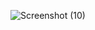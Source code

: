 ![Screenshot (10)](https://github.com/user-attachments/assets/808d837e-cdf8-4d37-ad0d-376e11288714)
